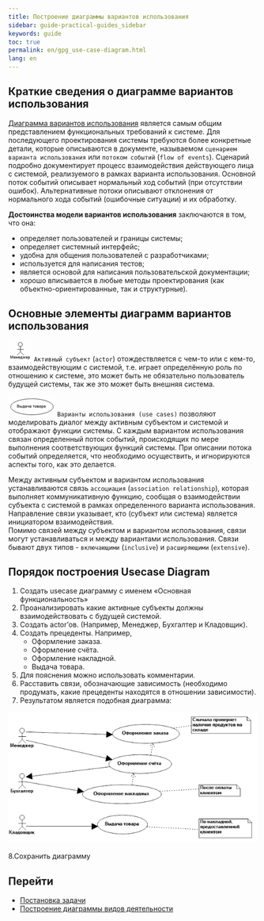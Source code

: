 ```yaml
---
title: Построение диаграммы вариантов использования
sidebar: guide-practical-guides_sidebar
keywords: guide
toc: true
permalink: en/gpg_use-case-diagram.html
lang: en
---
```


## Краткие сведения о диаграмме вариантов использования

[Диаграмма вариантов использования](fd_use-case-diagram.html) является самым общим представлением функциональных требований к системе. Для последующего проектирования системы требуются более конкретные детали, которые описываются в документе, называемом `сценарием варианта использования` или `потоком событий` (`flow of events`). Сценарий подробно документирует процесс взаимодействия действующего лица с системой, реализуемого в рамках варианта использования. Основной поток событий описывает нормальный ход событий (при отсутствии ошибок). Альтернативные потоки описывают отклонения от нормального хода событий (ошибочные ситуации) и их обработку.

__Достоинства модели вариантов использования__ заключаются в том, что она:

* определяет пользователей и границы системы;
* определяет системный интерфейс;
* удобна для общения пользователей с разработчиками;
* используется для написания тестов;
* является основой для написания пользовательской документации;
* хорошо вписывается в любые методы проектирования (как объектно-ориентированные, так и структурные).

## Основные элементы диаграмм вариантов использования

![](/images/pages/guides/flexberry-designer/actor.png) `Активный субъект` (`actor`) отождествляется с чем-то или с кем-то, взаимодействующим с системой, т.е. играет определённую роль по отношению к системе, это может быть не обязательно пользователь будущей системы, так же это может быть внешняя система.

![](/images/pages/guides/flexberry-designer/use-cases.png) `Варианты использования (use cases)` позволяют моделировать диалог между активным субъектом и системой и отображают функции системы. С каждым вариантом использования связан определенный поток событий, происходящих по мере выполнения соответствующих функций системы. При описании потока событий определяется, что необходимо осуществить, и игнорируются аспекты того, как это делается.

Между активным субъектом и вариантом использования устанавливаются связь `ассоциация` (`association relationship`), которая выполняет коммуникативную функцию, сообщая о взаимодействии субъекта с системой в рамках определенного варианта использования. Направление связи указывает, кто (субъект или система) является инициатором взаимодействия.  
Помимо связей между субъектом и вариантом использования, связи могут устанавливаться и между вариантами использования. Связи бывают двух типов - `включающими` (`inclusive`) и `расширяющими` (`extensive`).

## Порядок построения Usecase Diagram

1.	Создать usecase диаграмму с именем «Основная функциональность»
2.	Проанализировать какие активные субъекты должны взаимодействовать с будущей системой.
3.	Создать actor’ов. (Например, Менеджер, Бухгалтер и Кладовщик).
4.	Создать прецеденты. Например,
    * Оформление заказа.
    * Оформление счёта.
    * Оформление накладной.
    * Выдача товара.
5.	Для пояснения можно использовать комментарии.
6.	Расставить связи, обозначающие зависимость (необходимо продумать, какие прецеденты находятся в отношении зависимости).
7.	Результатом является подобная диаграмма:

![](/images/pages/guides/flexberry-designer/use-case-diagram.png)

8.Сохранить диаграмму

## Перейти

* <i class="fa fa-arrow-left" aria-hidden="true"></i> [Постановка задачи](gpg_formulation-problem.html)
* [Построение диаграммы видов деятельности](gpg_activity-diagram.html) <i class="fa fa-arrow-right" aria-hidden="true"></i>
